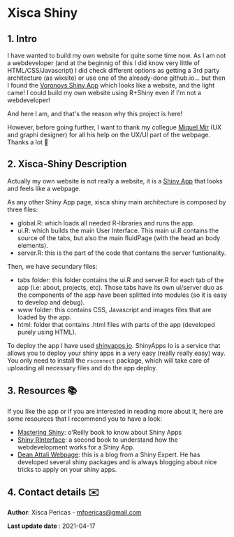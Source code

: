 # Xisca Shiny


## 1. Intro

I have wanted to build my own website for quite some time now. As I am not a webdeveloper (and at the beginnig of this I did know very little of HTML/CSS/Javascript) I did check different options as getting a 3rd party architecture (as wixsite) or use one of the already-done github.io... but then I found the [Voronoys Shiny App](https://voronoys.shinyapps.io/voronoys/) which looks like a website, and the light came! I could build my own website using R+Shiny even if I'm not a webdeveloper!

And here I am, and that's the reason why this project is here! 

However, before going further, I want to thank my collegue [Miquel Mir](https://www.miquelmirmiquel.com/) (UX and graphi designer) for all his help on the UX/UI part of the webpage. Thanks a lot 🌸

## 2. Xisca-Shiny Description 

Actually my own website is not really a website, it is a [Shiny App](https://shiny.rstudio.com/) that looks and feels like a webpage. 

As any other Shiny App page, xisca shiny main architecture is composed by three files: 

- global.R: which loads all needed R-libraries and runs the app. 
- ui.R: which builds the main User Interface. This main ui.R contains the source of the tabs, but also the main fluidPage (with the head an body elements). 
- server.R: this is the part of the code that contains the server funtionality. 

Then, we have  secundary files: 
- tabs folder: this folder contains the ui.R and server.R for each tab of the app (i.e: about, projects, etc). Those tabs have its own ui/server duo as the components of the app have been splitted into modules (so it is easy to develop and debug). 
- www folder: this contains CSS, Javascript and images files that are loaded by the app. 
- html: folder that contains .html files with parts of the app (developed purely using HTML). 

To deploy the app I have used [shinyapps.io](https://www.shinyapps.io/). ShinyApps Io is a service that allows you to deploy your shiny apps in a very easy (really really easy) way. You only need to install the  `rsconnect` package, which will take care of uploading all necessary files and do the app deploy. 


## 3. Resources	📚

If you like the app or if you are interested in reading more about it, here are some resources that I recommend you to have a look: 

- [Mastering Shiny](https://mastering-shiny.org/index.html): o'Reilly book to know about Shiny Apps
- [Shiny RInterface](https://unleash-shiny.rinterface.com/web-intro.html): a second book to understand how the webdevelopment works for a Shiny App. 
- [Dean Attali Webpage](https://deanattali.com/): this is a blog from a Shiny Expert. He has developed several shiny packages and is always blogging about nice tricks to apply on your shiny apps. 


## 4. Contact details	✉️

**Author**: Xisca Pericas - mfpericas@gmail.com

**Last update date** : 2021-04-17
